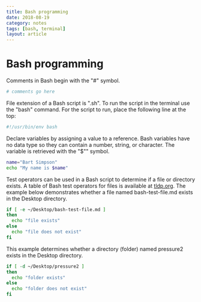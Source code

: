 ```yaml
---
title: Bash programming
date: 2018-08-19
category: notes
tags: [bash, terminal]
layout: article
---
```


# Bash programming

Comments in Bash begin with the "#" symbol.

```bash
# comments go here
```

File extension of a Bash script is ".sh". To run the script in the terminal use the "bash" command. For the script to run, place the following line at the top:

```bash
#!/usr/bin/env bash
```

Declare variables by assigning a value to a reference. Bash variables have no data type so they can contain a number, string, or character. The variable is retrieved with the "$"" symbol.

```bash
name="Bart Simpson"
echo "My name is $name"
```

Test operators can be used in a Bash script to determine if a file or directory exists. A table of Bash test operators for files is available at [tldp.org](http://tldp.org/LDP/abs/html/refcards.html). The example below demonstrates whether a file named bash-test-file.md exists in the Desktop directory.

```bash
if [ -e ~/Desktop/bash-test-file.md ]
then
  echo "file exists"
else
  echo "file does not exist"
fi
```

This example determines whether a directory (folder) named pressure2 exists in the Desktop directory.

```bash
if [ -d ~/Desktop/pressure2 ]
then
  echo "folder exists"
else
  echo "folder does not exist"
fi
```
